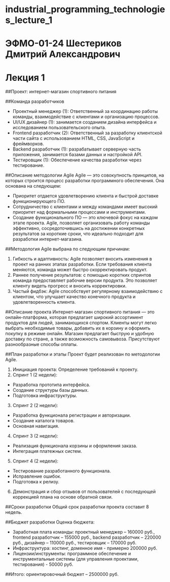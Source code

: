 # industrial_programming_technologies_lecture_1
# ЭФМО-01-24 Шестериков Дмитрий Александрович
# Лекция 1

##Проект: интернет-магазин спортивного питания

##Команда разработчиков
- Проектный менеджер (1): Ответственный за координацию работы команды, взаимодействие с клиентами и организацию процессов.
- UI/UX дизайнер (1): занимается созданием дизайна интерфейса и исследованием пользовательского опыта.
- Frontend разработчик (2): Ответственный за разработку клиентской части сайта с использованием HTML, CSS, JavaScript и фреймворков.
- Backend разработчик (1): разрабатывает серверную часть приложения, занимается базами данных и настройкой API.
- Тестировщик (1): Обеспечение качества разработки через тестирование.

##Описание методологии Agile
Agile — это совокупность принципов, на которых строится процесс разработки программного обеспечения. Она основана на следующем:
- Приоритет отдается удовлетворению клиента и быстрой доставке функционирующего ПО.
- Сотрудничество с клиентами и между командами имеет высокий приоритет над формальными процессами и инструментами.
- Создание функционального ПО — это ключевой фокус на каждом этапе проекта. Agile, позволяет организовать работу команды эффективно, сосредоточившись на достижении конкретных результатов за короткие сроки, что идеально подходит для разработки интернет-магазина.

##Методология Agile выбрана по следующим причинам:
1. Гибкость и адаптивность: Agile позволяет вносить изменения в проект на ранних этапах разработки. Если требования клиента меняются, команда может быстро скорректировать продукт.
2. Раннее получение результатов: с помощью коротких спринтов команда предоставляет рабочие версии продукта. Это позволяет клиенту видеть прогресс и вносить корректировки.
3. Частый фидбэк: Agile способствует регулярному взаимодействию с клиентом, что улучшает качество конечного продукта и удовлетворенность клиента.

##Описание проекта
Интернет-магазин спортивного питания — это онлайн-платформа, которая предлагает широкий ассортимент продуктов для людей, занимающихся спортом. Клиенты могут легко выбрать необходимые товары, добавить их в корзину и оформить покупку в режиме онлайн. Магазин предлагает быструю и удобную доставку по стране, а также возможность самовывоза. Присутствуют разнообразные способы оплаты.

##План разработки и этапы
Проект будет реализован по методологии Agile. 
1. Инициация проекта: Определение требований к проекту.
2. Спринт 1 (2 недели):
- Разработка прототипа интерфейса.
- Создание структуры базы данных.
- Подготовка инфраструктуры.
3. Спринт 2 (2 недели):
- Разработка функционала регистрации и авторизации.
- Создание каталога товаров.
- Основная навигация.
4. Спринт 3 (2 недели):
- Реализация функционала корзины и оформления заказа.
- Интеграция платежных систем.
5. Спринт 4 (2 недели):
- Тестирование разработанного функционала.
- Исправление ошибок.
- Подготовка к релизу.
6. Демонстрация и сбор отзывов от пользователей с последующей коррекцией плана на основе обратной связи.

##Сроки разработки
Общий срок разработки проекта составит 8 недель.

##Бюджет разработки
Оценка бюджета:
- Заработная плата команды: проектный менеджер – 160000 руб., frontend разработчик – 155000 руб., backend разработчик – 220000 руб., дизайнер – 110000 руб., тестировщик – 170000 руб.
- Инфраструктура: хостинг, доменное имя - примерно 200000 руб.
- Лицензии/инструменты: программное обеспечение и инструментальные системы (для управления проектами, тестирования) - 50000 руб.

##Итого: ориентировочный бюджет – 2500000 руб.


